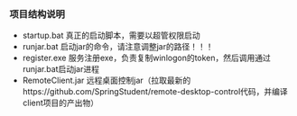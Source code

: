 ### 项目结构说明
* startup.bat  真正的启动脚本，需要以超管权限启动
* runjar.bat   启动jar的命令，请注意调整jar的路径！！！
* register.exe 服务注册exe，负责复制winlogon的token，然后调用通过runjar.bat启动jar进程
* RemoteClient.jar 远程桌面控制jar（拉取最新的https://github.com/SpringStudent/remote-desktop-control代码，并编译client项目的产出物）
